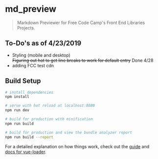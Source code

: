 # md_preview

> Markdown Previewer for Free Code Camp's Front End Libraries Projects. 

## To-Do's as of 4/23/2019
- Styling (mobile and desktop)  
~~Figuring out hot to get line breaks to work for default entry~~ Done 4/28
- adding FCC test cdn


## Build Setup


``` bash
# install dependencies
npm install

# serve with hot reload at localhost:8080
npm run dev

# build for production with minification
npm run build

# build for production and view the bundle analyzer report
npm run build --report
```

For a detailed explanation on how things work, check out the [guide](http://vuejs-templates.github.io/webpack/) and [docs for vue-loader](http://vuejs.github.io/vue-loader).
